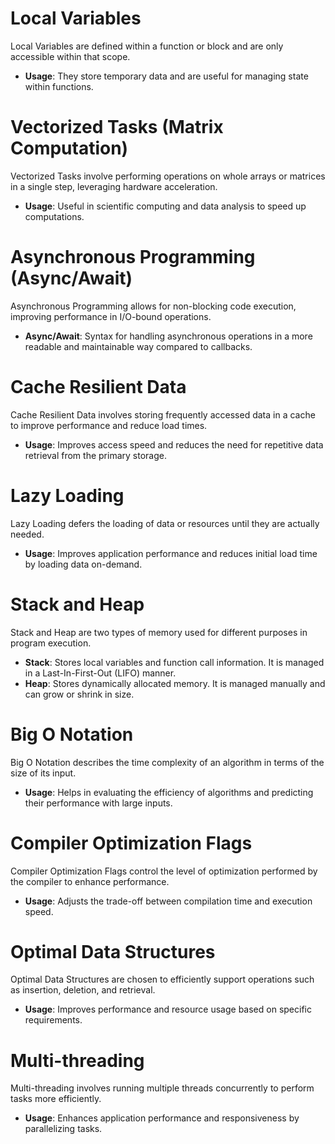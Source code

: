 # Local Variables
Local Variables are defined within a function or block and are only accessible within that scope.

- **Usage**: They store temporary data and are useful for managing state within functions.

# Vectorized Tasks (Matrix Computation)
Vectorized Tasks involve performing operations on whole arrays or matrices in a single step, leveraging hardware acceleration.

- **Usage**: Useful in scientific computing and data analysis to speed up computations.

# Asynchronous Programming (Async/Await)
Asynchronous Programming allows for non-blocking code execution, improving performance in I/O-bound operations.

- **Async/Await**: Syntax for handling asynchronous operations in a more readable and maintainable way compared to callbacks.

# Cache Resilient Data
Cache Resilient Data involves storing frequently accessed data in a cache to improve performance and reduce load times.

- **Usage**: Improves access speed and reduces the need for repetitive data retrieval from the primary storage.

# Lazy Loading
Lazy Loading defers the loading of data or resources until they are actually needed.

- **Usage**: Improves application performance and reduces initial load time by loading data on-demand.

# Stack and Heap
Stack and Heap are two types of memory used for different purposes in program execution.

- **Stack**: Stores local variables and function call information. It is managed in a Last-In-First-Out (LIFO) manner.
- **Heap**: Stores dynamically allocated memory. It is managed manually and can grow or shrink in size.

# Big O Notation
Big O Notation describes the time complexity of an algorithm in terms of the size of its input.

- **Usage**: Helps in evaluating the efficiency of algorithms and predicting their performance with large inputs.

# Compiler Optimization Flags
Compiler Optimization Flags control the level of optimization performed by the compiler to enhance performance.

- **Usage**: Adjusts the trade-off between compilation time and execution speed.

# Optimal Data Structures
Optimal Data Structures are chosen to efficiently support operations such as insertion, deletion, and retrieval.

- **Usage**: Improves performance and resource usage based on specific requirements.

# Multi-threading
Multi-threading involves running multiple threads concurrently to perform tasks more efficiently.

- **Usage**: Enhances application performance and responsiveness by parallelizing tasks.